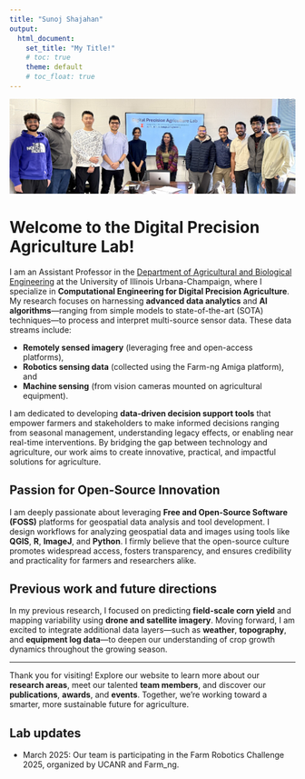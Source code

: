 ```yaml
---
title: "Sunoj Shajahan"
output:
  html_document:
    set_title: "My Title!"
    # toc: true
    theme: default
    # toc_float: true
---
```


<!-- ![](./new_images/Lab_group_photo_030325.jpg#right)

### Assistant Professor (Digital Precision Agriculture) <br>
[Agricultural and Biological Engineering](https://abe.illinois.edu/directory/sunoj), <br>
University of Illinois Urbana-Champaign, Urbana, IL 61801. <br>
Email: sunoj[at]illinois.edu <br>

# [![GitHub](https://img.shields.io/badge/GitHub-000?style=flat&logo=github)](https://github.com/sunojshajahan)     [![Twitter](https://img.shields.io/badge/Twitter-1DA1F2?style=flat&logo=twitter)](https://twitter.com/sunojshajahan)  [![ResearchGate](https://img.shields.io/badge/ResearchGate-0cb?style=flat&logo=researchgate)](https://www.researchgate.net/profile/Sunoj-Shajahan-2)     -->

<!-- [Sunoj Shajahan CV](SunojCV_October10_2022.pdf) -->

![](./images/Lab_group_photo_030325.jpg)

# Welcome to the Digital Precision Agriculture Lab!  

I am an Assistant Professor in the [Department of Agricultural and Biological Engineering](https://abe.illinois.edu/) at the University of Illinois Urbana-Champaign, where I specialize in **Computational Engineering for Digital Precision Agriculture**. My research focuses on harnessing **advanced data analytics** and **AI algorithms**—ranging from simple models to state-of-the-art (SOTA) techniques—to process and interpret multi-source sensor data. These data streams include:  
- **Remotely sensed imagery** (leveraging free and open-access platforms),  
- **Robotics sensing data** (collected using the Farm-ng Amiga platform), and  
- **Machine sensing** (from vision cameras mounted on agricultural equipment).  

I am dedicated to developing **data-driven decision support tools** that empower farmers and stakeholders to make informed decisions ranging from seasonal management, understanding legacy effects, or enabling near real-time interventions. By bridging the gap between technology and agriculture, our work aims to create innovative, practical, and impactful solutions for agriculture.  

## Passion for Open-Source Innovation  

I am deeply passionate about leveraging **Free and Open-Source Software (FOSS)** platforms for geospatial data analysis and tool development. I design workflows for analyzing geospatial data and images using tools like **QGIS**, **R**, **ImageJ**, and **Python**. I firmly believe that the open-source culture promotes widespread access, fosters transparency, and ensures credibility and practicality for farmers and researchers alike.  

## Previous work and future directions  

In my previous research, I focused on predicting **field-scale corn yield** and mapping variability using **drone and satellite imagery**. Moving forward, I am excited to integrate additional data layers—such as **weather**, **topography**, and **equipment log data**—to deepen our understanding of crop growth dynamics throughout the growing season.  

---

Thank you for visiting! Explore our website to learn more about our **research areas**, meet our talented **team members**, and discover our **publications**, **awards**, and **events**. Together, we’re working toward a smarter, more sustainable future for agriculture.  

## Lab updates

+ March 2025: Our team is participating in the Farm Robotics Challenge 2025, organized by UCANR and Farm_ng.   